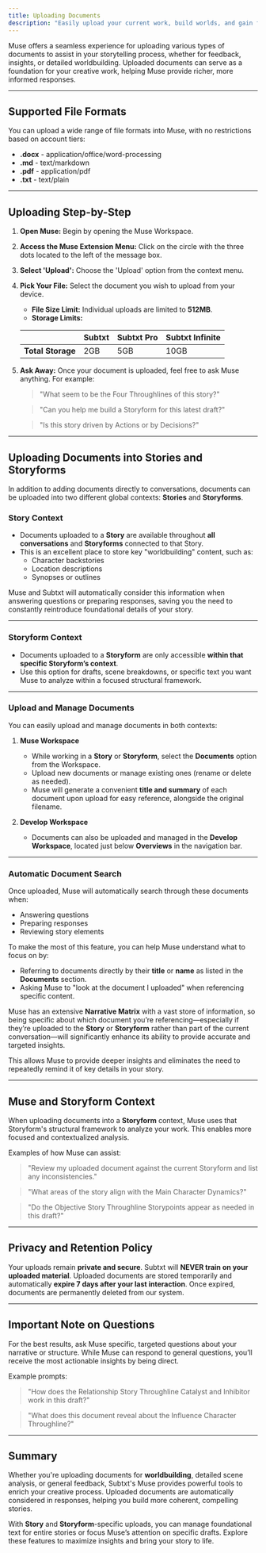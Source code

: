```yaml
---
title: Uploading Documents  
description: "Easily upload your current work, build worlds, and gain feedback and insights."  
---
```


Muse offers a seamless experience for uploading various types of documents to assist in your storytelling process, whether for feedback, insights, or detailed worldbuilding. Uploaded documents can serve as a foundation for your creative work, helping Muse provide richer, more informed responses.  

---

## Supported File Formats  

You can upload a wide range of file formats into Muse, with no restrictions based on account tiers:  

- **.docx** - application/office/word-processing  
- **.md** - text/markdown  
- **.pdf** - application/pdf  
- **.txt** - text/plain  

---

## Uploading Step-by-Step  

1. **Open Muse:** Begin by opening the Muse Workspace.  
2. **Access the Muse Extension Menu:** Click on the circle with the three dots located to the left of the message box.  
3. **Select 'Upload':** Choose the 'Upload' option from the context menu.  
4. **Pick Your File:** Select the document you wish to upload from your device.  
   - **File Size Limit:** Individual uploads are limited to **512MB**.  
   - **Storage Limits:**  

   |                 | **Subtxt** | **Subtxt Pro** | **Subtxt Infinite** |
   |-----------------|------------|----------------|----------------------|
   | **Total Storage** | 2GB        | 5GB            | 10GB                |  

5. **Ask Away:** Once your document is uploaded, feel free to ask Muse anything. For example:  

   > "What seem to be the Four Throughlines of this story?"  

   > "Can you help me build a Storyform for this latest draft?"  

   > "Is this story driven by Actions or by Decisions?"  

---

## Uploading Documents into Stories and Storyforms  

In addition to adding documents directly to conversations, documents can be uploaded into two different global contexts: **Stories** and **Storyforms**.  

### Story Context  

- Documents uploaded to a **Story** are available throughout **all conversations** and **Storyforms** connected to that Story.  
- This is an excellent place to store key "worldbuilding" content, such as:  
   - Character backstories  
   - Location descriptions  
   - Synopses or outlines  

Muse and Subtxt will automatically consider this information when answering questions or preparing responses, saving you the need to constantly reintroduce foundational details of your story.  

---

### Storyform Context  

- Documents uploaded to a **Storyform** are only accessible **within that specific Storyform’s context**.  
- Use this option for drafts, scene breakdowns, or specific text you want Muse to analyze within a focused structural framework.  

---

### Upload and Manage Documents  

You can easily upload and manage documents in both contexts:  

1. **Muse Workspace**  
   - While working in a **Story** or **Storyform**, select the **Documents** option from the Workspace.  
   - Upload new documents or manage existing ones (rename or delete as needed).  
   - Muse will generate a convenient **title and summary** of each document upon upload for easy reference, alongside the original filename.  

2. **Develop Workspace**  
   - Documents can also be uploaded and managed in the **Develop Workspace**, located just below **Overviews** in the navigation bar.  

---

### Automatic Document Search  

Once uploaded, Muse will automatically search through these documents when:  
- Answering questions  
- Preparing responses  
- Reviewing story elements  

To make the most of this feature, you can help Muse understand what to focus on by:  
- Referring to documents directly by their **title** or **name** as listed in the **Documents** section.  
- Asking Muse to "look at the document I uploaded" when referencing specific content.  

Muse has an extensive **Narrative Matrix** with a vast store of information, so being specific about which document you’re referencing—especially if they’re uploaded to the **Story** or **Storyform** rather than part of the current conversation—will significantly enhance its ability to provide accurate and targeted insights.  

This allows Muse to provide deeper insights and eliminates the need to repeatedly remind it of key details in your story.  

--- 

## Muse and Storyform Context  

When uploading documents into a **Storyform** context, Muse uses that Storyform's structural framework to analyze your work. This enables more focused and contextualized analysis.  

Examples of how Muse can assist:  

> "Review my uploaded document against the current Storyform and list any inconsistencies."  

> "What areas of the story align with the Main Character Dynamics?"  

> "Do the Objective Story Throughline Storypoints appear as needed in this draft?"  

---

## Privacy and Retention Policy  

Your uploads remain **private and secure**. Subtxt will **NEVER train on your uploaded material**. Uploaded documents are stored temporarily and automatically **expire 7 days after your last interaction**. Once expired, documents are permanently deleted from our system.  

---

## Important Note on Questions  

For the best results, ask Muse specific, targeted questions about your narrative or structure. While Muse can respond to general questions, you’ll receive the most actionable insights by being direct.  

Example prompts:  

> "How does the Relationship Story Throughline Catalyst and Inhibitor work in this draft?"  

> "What does this document reveal about the Influence Character Throughline?"  

---

## Summary  

Whether you're uploading documents for **worldbuilding**, detailed scene analysis, or general feedback, Subtxt's Muse provides powerful tools to enrich your creative process. Uploaded documents are automatically considered in responses, helping you build more coherent, compelling stories.  

With **Story** and **Storyform**-specific uploads, you can manage foundational text for entire stories or focus Muse’s attention on specific drafts. Explore these features to maximize insights and bring your story to life.  